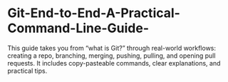 # Git-End-to-End-A-Practical-Command-Line-Guide-
This guide takes you from “what is Git?” through real-world workflows: creating a repo, branching, merging, pushing, pulling, and opening pull requests. It includes copy-pasteable commands, clear explanations, and practical tips.
